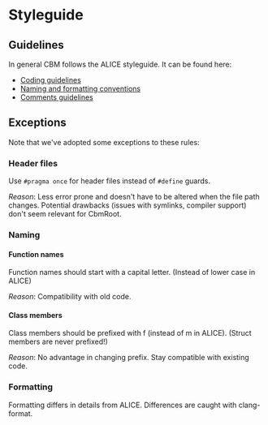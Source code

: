 # Styleguide

## Guidelines

In general CBM follows the ALICE styleguide. It can be found here:

- [Coding guidelines](https://rawgit.com/AliceO2Group/CodingGuidelines/master/coding_guidelines.html)
- [Naming and formatting conventions](https://rawgit.com/AliceO2Group/CodingGuidelines/master/naming_formatting.html)
- [Comments guidelines](https://rawgit.com/AliceO2Group/CodingGuidelines/master/comments_guidelines.html)

## Exceptions

Note that we've adopted some exceptions to these rules:

### Header files

Use `#pragma once` for header files instead of `#define` guards.

_Reason_: Less error prone and doesn't have to be altered when the file path changes. Potential drawbacks (issues with symlinks, compiler support) don't seem relevant for CbmRoot.

### Naming

#### Function names

Function names should start with a capital letter. (Instead of lower case in ALICE)

_Reason_: Compatibility with old code.

#### Class members

Class members should be prefixed with f (instead of m in ALICE). (Struct members are never prefixed!)

_Reason_: No advantage in changing prefix. Stay compatible with existing code.

### Formatting

Formatting differs in details from ALICE. Differences are caught with clang-format.
